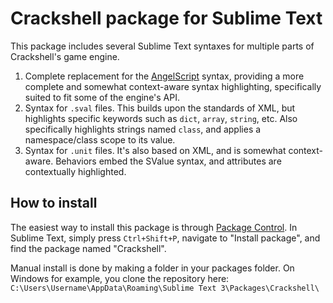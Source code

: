 # Crackshell package for Sublime Text
This package includes several Sublime Text syntaxes for multiple parts of Crackshell's game engine.

1. Complete replacement for the [AngelScript](https://github.com/wronex/sublime-angelscript) syntax, providing a more complete and somewhat context-aware syntax highlighting, specifically suited to fit some of the engine's API.
2. Syntax for `.sval` files. This builds upon the standards of XML, but highlights specific keywords such as `dict`, `array`, `string`, etc. Also specifically highlights strings named `class`, and applies a namespace/class scope to its value.
3. Syntax for `.unit` files. It's also based on XML, and is somewhat context-aware. Behaviors embed the SValue syntax, and attributes are contextually highlighted.

## How to install
The easiest way to install this package is through [Package Control](https://packagecontrol.io/). In Sublime Text, simply press `Ctrl+Shift+P`, navigate to "Install package", and find the package named "Crackshell".

Manual install is done by making a folder in your packages folder. On Windows for example, you clone the repository here: `C:\Users\Username\AppData\Roaming\Sublime Text 3\Packages\Crackshell\`

